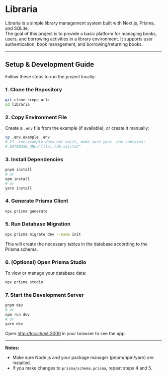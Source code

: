 # Libraria

Libraria is a simple library management system built with Next.js, Prisma, and SQLite.  
The goal of this project is to provide a basic platform for managing books, users, and borrowing activities in a library environment. It supports user authentication, book management, and borrowing/returning books.

---

## Setup & Development Guide

Follow these steps to run the project locally:

### 1. Clone the Repository
```bash
git clone <repo-url>
cd libraria
```

### 2. Copy Environment File
Create a `.env` file from the example (if available), or create it manually:
```bash
cp .env.example .env
# If .env.example does not exist, make sure your .env contains:
# DATABASE_URL="file:./db.sqlite3"
```

### 3. Install Dependencies
```bash
pnpm install
# or
npm install
# or
yarn install
```

### 4. Generate Prisma Client
```bash
npx prisma generate
```

### 5. Run Database Migration
```bash
npx prisma migrate dev --name init
```
This will create the necessary tables in the database according to the Prisma schema.

### 6. (Optional) Open Prisma Studio
To view or manage your database data:
```bash
npx prisma studio
```

### 7. Start the Development Server
```bash
pnpm dev
# or
npm run dev
# or
yarn dev
```

Open [http://localhost:3000](http://localhost:3000) in your browser to see the app.

---

**Notes:**  
- Make sure Node.js and your package manager (pnpm/npm/yarn) are installed.
- If you make changes to `prisma/schema.prisma`, repeat steps 4 and 5.